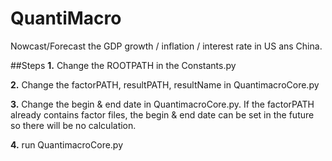 # QuantiMacro

Nowcast/Forecast the GDP growth / inflation / interest rate in US ans China. 

##Steps
**1.** Change the ROOTPATH in the Constants.py

**2.** Change the factorPATH, resultPATH, resultName in QuantimacroCore.py

**3.** Change the begin & end date in QuantimacroCore.py.
If the factorPATH already contains factor files, the begin & end date 
can be set in the future so there will be no calculation.

**4.** run QuantimacroCore.py